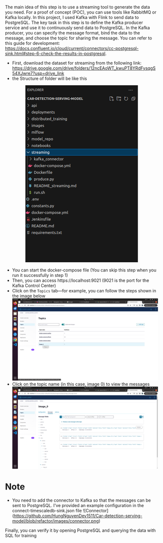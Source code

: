 The main idea of this step is to use a streaming tool to generate the data you need. For a proof of concept (POC), you can use tools like RabbitMQ or Kafka locally. In this project, I used Kafka with Flink to send data to PostgreSQL. The key task in this step is to define the Kafka producer service and use it to continuously send data to PostgreSQL. In the Kafka producer, you can specify the message format, bind the data to the message, and choose the topic for sharing the message. You can refer to this guide for development: https://docs.confluent.io/cloud/current/connectors/cc-postgresql-sink.html#step-6-check-the-results-in-postgresql.

- First, download the dataset for streaming from the following link: https://drive.google.com/drive/folders/12ncEAoWT_kwuPT8YRdFysqgS54XJwre7?usp=drive_link
- the Structure of folder will be like this 

<div align="center">
  <img src="https://github.com/HungNguyenDev1511/Car-detection-serving-model/blob/refactor/images/structure_data.png" alt="Structure Data Folder">
</div>
 
- You can start the docker-compose file (You can skip this step when you run it successfully in step 1)
- Then, you can access https://localhost:9021 (9021 is the port for the Kafka Control Center)
- Click on the `Topics` tab—for example, you can follow the steps shown in the image below
![Topic Tab](https://github.com/HungNguyenDev1511/Car-detection-serving-model/blob/refactor/images/topic_tab.png)
- Click on the topic name (in this case, image 0) to view the messages
![Messege](https://github.com/HungNguyenDev1511/Car-detection-serving-model/blob/refactor/images/messenger.png)
# Note
- You need to add the connector to Kafka so that the messages can be sent to PostgreSQL. I've provided an example configuration in the connect-timescaledb-sink.json file
![Connector] (https://github.com/HungNguyenDev1511/Car-detection-serving-model/blob/refactor/images/connector.png)

Finally, you can verify it by opening PostgreSQL and querying the data with SQL for training